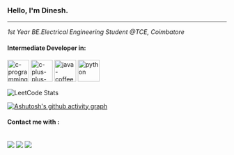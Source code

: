 ### Hello, I'm Dinesh.
------------
*1st Year BE.Electrical Engineering Student @TCE, Coimbatore*
#### Intermediate Developer in:
<img width="50" height="50" src="https://img.icons8.com/fluency/48/c-programming.png" alt="c-programming"/> <img width="50" height="50" src="https://img.icons8.com/fluency/48/c-plus-plus-logo.png" alt="c-plus-plus-logo"/> <img width="50" height="50" src="https://img.icons8.com/3d-fluency/94/java-coffee-cup-logo.png" alt="java-coffee-cup-logo"/> <img width="50" height="50" src="https://img.icons8.com/3d-fluency/94/python.png" alt="python"/> 

![LeetCode Stats](https://leetcard.jacoblin.cool/Dinesh_K?theme=dark&font=Marcellus&ext=activity)

[![Ashutosh's github activity graph](https://github-readme-activity-graph.vercel.app/graph?username=DineshDK176&bg_color=000000&color=ffee00&line=00ff08&point=0afbff&area=true&hide_border=true)](https://github.com/ashutosh00710/github-readme-activity-graph)

#### Contact me with :
<br />[<img src="https://img.shields.io/badge/Instagram-E4405F?style=for-the-badge&logo=instagram&logoColor=white">](https://www.instagram.com/itz_dk176) [<img src="https://img.shields.io/badge/LinkedIn-0077B5?style=for-the-badge&logo=linkedin&logoColor=white">](https://www.linkedin.com/in/dinesh-k-7050a2290/) [<img src="https://img.shields.io/badge/Twitter-1DA1F2?style=for-the-badge&logo=twitter&logoColor=white">](https://twitter.com/home) 
